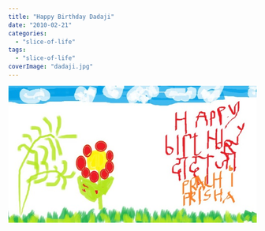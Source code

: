 ```yaml
---
title: "Happy Birthday Dadaji"
date: "2010-02-21"
categories: 
  - "slice-of-life"
tags: 
  - "slice-of-life"
coverImage: "dadaji.jpg"
---
```


![](images/dadaji.jpg)

